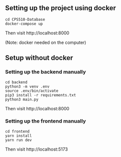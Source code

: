 ## Setting up the project using docker

```shell
cd CPS510-Database
docker-compose up
```

Then visit http://localhost:8000

(Note: docker needed on the computer)


## Setup without docker

### Setting up the backend manually

```shell
cd backend
python3 -m venv .env
source .env/bin/activate
pip3 install -r requirements.txt
python3 main.py
```

Then visit http://localhost:8000

### Setting up the frontend manually

```shell
cd frontend
yarn install
yarn run dev
```

Then visit http://localhost:5173
